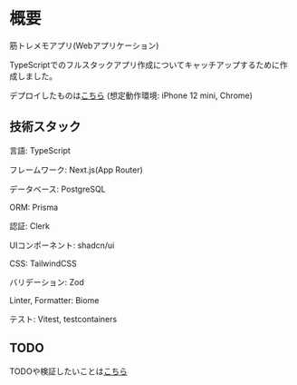 # 概要
筋トレメモアプリ(Webアプリケーション)

TypeScriptでのフルスタックアプリ作成についてキャッチアップするために作成しました。

デプロイしたものは[こちら](https://training-memo-three.vercel.app/)
(想定動作環境: iPhone 12 mini, Chrome)

## 技術スタック
言語: TypeScript

フレームワーク: Next.js(App Router)

データベース: PostgreSQL

ORM: Prisma

認証: Clerk

UIコンポーネント: shadcn/ui

CSS: TailwindCSS

バリデーション: Zod

Linter, Formatter: Biome

テスト: Vitest, testcontainers

## TODO
TODOや検証したいことは[こちら](https://github.com/users/kunidesuyo/projects/1)
